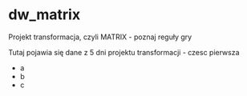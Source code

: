 # dw_matrix
Projekt transformacja, czyli MATRIX - poznaj reguły gry

Tutaj pojawia się dane z 5 dni projektu transformacji - czesc pierwsza
- a 
- b
- c

